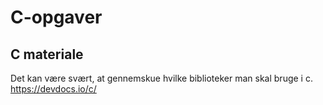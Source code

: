 # C-opgaver

## C materiale

Det kan være svært, at gennemskue hvilke biblioteker man skal bruge i c.
https://devdocs.io/c/
